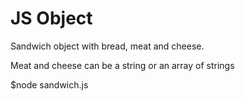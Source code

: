 JS Object
=========

Sandwich object with bread, meat and cheese.

Meat and cheese can be a string or an array of strings

$node sandwich.js
